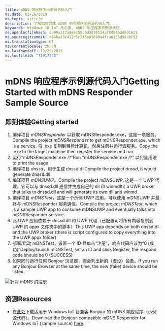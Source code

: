 ```yaml
---
title: mDNS 响应程序示例源代码入门
ms.date: 02/26/2019
ms.topic: article
description: 了解如何完成 mDNS 响应程序示例源代码入门。
keywords: Windows 10 IoT 核心版, mDNS 响应程序示例源代码
ms.openlocfilehash: ca99a217ade4c55c6d3050134af8d5663d8d1621
ms.sourcegitcommit: d84ba83c412d5c245e89880a4fca6155d98c8f52
ms.translationtype: HT
ms.contentlocale: zh-CN
ms.lasthandoff: 10/25/2019
ms.locfileid: "72917343"
---
```

# <a name="getting-started-with-mdns-responder-sample-source"></a><span data-ttu-id="457ca-104">mDNS 响应程序示例源代码入门</span><span class="sxs-lookup"><span data-stu-id="457ca-104">Getting Started with mDNS Responder Sample Source</span></span>

## <a name="getting-started"></a><span data-ttu-id="457ca-105">即刻体验</span><span class="sxs-lookup"><span data-stu-id="457ca-105">Getting started</span></span>

1.  <span data-ttu-id="457ca-106">编译项目 *mDNSResponder* 以获取 mDNSResponder.exe，这是一项服务。</span><span class="sxs-lookup"><span data-stu-id="457ca-106">Compile the project *mDNSResponder* to get mDNSResponder.exe, which is a service.</span></span> <span data-ttu-id="457ca-107">将 .exe 复制到目标计算机，然后注册并运行该服务。</span><span class="sxs-lookup"><span data-stu-id="457ca-107">Copy the .exe to the target machine then register the service and run.</span></span>
2. <span data-ttu-id="457ca-108">运行“mDNSResponder.exe /?”</span><span class="sxs-lookup"><span data-stu-id="457ca-108">Run “mDNSResponder.exe /?”</span></span> <span data-ttu-id="457ca-109">以列显用法</span><span class="sxs-lookup"><span data-stu-id="457ca-109">to print the usage</span></span>
3.  <span data-ttu-id="457ca-110">编译项目 *dnssd*，用于生成 dnssd.dll</span><span class="sxs-lookup"><span data-stu-id="457ca-110">Compile the project *dnssd*, it would generate dnssd.dll</span></span>
4.  <span data-ttu-id="457ca-111">编译项目 *mDNSUWP*。</span><span class="sxs-lookup"><span data-stu-id="457ca-111">Compile the project *mDNSUWP*.</span></span> <span data-ttu-id="457ca-112">这是一个 UWP 代理，它可以与 dnssd.dll 通信并生成自己的 dll 和 winmd</span><span class="sxs-lookup"><span data-stu-id="457ca-112">It’s a UWP broker that talks to dnssd.dll and will generate its own dll and winmd</span></span>
5.  <span data-ttu-id="457ca-113">编译项目 *mDNSTest*，这是一个示例 UWP 应用，可以使用 mDNSUWP 并最终与 mDNSResponder 服务通信。</span><span class="sxs-lookup"><span data-stu-id="457ca-113">Compile the project *mDNSTest*, which is a sample UWP app to consume mDNSUWP and eventually talks into mDNSResponder service.</span></span>
6.  <span data-ttu-id="457ca-114">此 UWP 应用依赖于 dnssd.dll 和 UWP 代理（已配置可将所有内容复制到 UWP 的 appx 文件夹中的脚本）</span><span class="sxs-lookup"><span data-stu-id="457ca-114">This UWP app depends on both dnssd.dll and the UWP broker (there is script configured to copy everything into the UWP appx folder)</span></span>
7.  <span data-ttu-id="457ca-115">部署/启动 mDNSTest，设置一个 ID 并单击“注册”，响应代码应该为“0 (成功)”</span><span class="sxs-lookup"><span data-stu-id="457ca-115">Deploy/launch mDNSTest, set an ID and click Register, the respond code should be 0 (SUCCESS)</span></span>
8.  <span data-ttu-id="457ca-116">如果同时运行任何 Bonjour 浏览器，则会列出新的（虚设）设备。</span><span class="sxs-lookup"><span data-stu-id="457ca-116">If you run any Bonjour Browser at the same time, the new (fake) device should be listed.</span></span>

![针对 mDNS 的注册](media/mDNS/mDNS1.png)

## <a name="resources"></a><span data-ttu-id="457ca-118">资源</span><span class="sxs-lookup"><span data-stu-id="457ca-118">Resources</span></span>

* <span data-ttu-id="457ca-119">在[此处](https://go.microsoft.com/fwlink/?linkid=2077676)下载适用于 Windows IoT 且兼容 Bonjour 的 mDNS 响应程序（示例源代码）。</span><span class="sxs-lookup"><span data-stu-id="457ca-119">Download the Bonjour-compatible mDNS Responder for Windows IoT (sample source) [here](https://go.microsoft.com/fwlink/?linkid=2077676).</span></span>

